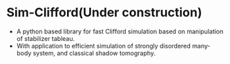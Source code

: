 # Sim-Clifford(Under construction)
- A python based library for fast Clifford simulation based on manipulation of stabilizer tableau. 
- With application to efficient simulation of strongly disordered many-body system, and classical shadow tomography. 

